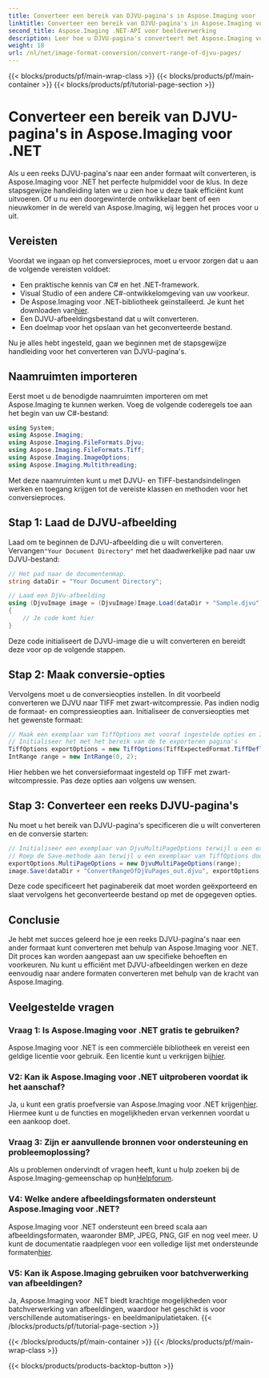 ```yaml
---
title: Converteer een bereik van DJVU-pagina's in Aspose.Imaging voor .NET
linktitle: Converteer een bereik van DJVU-pagina's in Aspose.Imaging voor .NET
second_title: Aspose.Imaging .NET-API voor beeldverwerking
description: Leer hoe u DJVU-pagina's converteert met Aspose.Imaging voor .NET. Stapsgewijze handleiding voor efficiënte conversie van DJVU naar TIFF.
weight: 18
url: /nl/net/image-format-conversion/convert-range-of-djvu-pages/
---
```


{{< blocks/products/pf/main-wrap-class >}}
{{< blocks/products/pf/main-container >}}
{{< blocks/products/pf/tutorial-page-section >}}

# Converteer een bereik van DJVU-pagina's in Aspose.Imaging voor .NET


Als u een reeks DJVU-pagina's naar een ander formaat wilt converteren, is Aspose.Imaging voor .NET het perfecte hulpmiddel voor de klus. In deze stapsgewijze handleiding laten we u zien hoe u deze taak efficiënt kunt uitvoeren. Of u nu een doorgewinterde ontwikkelaar bent of een nieuwkomer in de wereld van Aspose.Imaging, wij leggen het proces voor u uit. 

## Vereisten

Voordat we ingaan op het conversieproces, moet u ervoor zorgen dat u aan de volgende vereisten voldoet:

- Een praktische kennis van C# en het .NET-framework.
- Visual Studio of een andere C#-ontwikkelomgeving van uw voorkeur.
-  De Aspose.Imaging voor .NET-bibliotheek geïnstalleerd. Je kunt het downloaden van[hier](https://releases.aspose.com/imaging/net/).
- Een DJVU-afbeeldingsbestand dat u wilt converteren.
- Een doelmap voor het opslaan van het geconverteerde bestand.

Nu je alles hebt ingesteld, gaan we beginnen met de stapsgewijze handleiding voor het converteren van DJVU-pagina's.

## Naamruimten importeren

Eerst moet u de benodigde naamruimten importeren om met Aspose.Imaging te kunnen werken. Voeg de volgende coderegels toe aan het begin van uw C#-bestand:

```csharp
using System;
using Aspose.Imaging;
using Aspose.Imaging.FileFormats.Djvu;
using Aspose.Imaging.FileFormats.Tiff;
using Aspose.Imaging.ImageOptions;
using Aspose.Imaging.Multithreading;
```

Met deze naamruimten kunt u met DJVU- en TIFF-bestandsindelingen werken en toegang krijgen tot de vereiste klassen en methoden voor het conversieproces.

## Stap 1: Laad de DJVU-afbeelding

 Laad om te beginnen de DJVU-afbeelding die u wilt converteren. Vervangen`"Your Document Directory"` met het daadwerkelijke pad naar uw DJVU-bestand:

```csharp
// Het pad naar de documentenmap.
string dataDir = "Your Document Directory";

// Laad een DjVu-afbeelding
using (DjvuImage image = (DjvuImage)Image.Load(dataDir + "Sample.djvu"))
{
    // Je code komt hier
}
```

Deze code initialiseert de DJVU-image die u wilt converteren en bereidt deze voor op de volgende stappen.

## Stap 2: Maak conversie-opties

Vervolgens moet u de conversieopties instellen. In dit voorbeeld converteren we DJVU naar TIFF met zwart-witcompressie. Pas indien nodig de formaat- en compressieopties aan. Initialiseer de conversieopties met het gewenste formaat:

```csharp
// Maak een exemplaar van TiffOptions met vooraf ingestelde opties en IntRange
// Initialiseer het met het bereik van de te exporteren pagina's
TiffOptions exportOptions = new TiffOptions(TiffExpectedFormat.TiffDeflateBw);
IntRange range = new IntRange(0, 2);
```

Hier hebben we het conversieformaat ingesteld op TIFF met zwart-witcompressie. Pas deze opties aan volgens uw wensen.

## Stap 3: Converteer een reeks DJVU-pagina's

Nu moet u het bereik van DJVU-pagina's specificeren die u wilt converteren en de conversie starten:

```csharp
// Initialiseer een exemplaar van DjvuMultiPageOptions terwijl u een exemplaar van IntRange doorgeeft
// Roep de Save-methode aan terwijl u een exemplaar van TiffOptions doorgeeft
exportOptions.MultiPageOptions = new DjvuMultiPageOptions(range);
image.Save(dataDir + "ConvertRangeOfDjVuPages_out.djvu", exportOptions);
```

Deze code specificeert het paginabereik dat moet worden geëxporteerd en slaat vervolgens het geconverteerde bestand op met de opgegeven opties.

## Conclusie

Je hebt met succes geleerd hoe je een reeks DJVU-pagina's naar een ander formaat kunt converteren met behulp van Aspose.Imaging voor .NET. Dit proces kan worden aangepast aan uw specifieke behoeften en voorkeuren. Nu kunt u efficiënt met DJVU-afbeeldingen werken en deze eenvoudig naar andere formaten converteren met behulp van de kracht van Aspose.Imaging.

## Veelgestelde vragen

### Vraag 1: Is Aspose.Imaging voor .NET gratis te gebruiken?

 Aspose.Imaging voor .NET is een commerciële bibliotheek en vereist een geldige licentie voor gebruik. Een licentie kunt u verkrijgen bij[hier](https://purchase.aspose.com/buy).

### V2: Kan ik Aspose.Imaging voor .NET uitproberen voordat ik het aanschaf?

 Ja, u kunt een gratis proefversie van Aspose.Imaging voor .NET krijgen[hier](https://releases.aspose.com/). Hiermee kunt u de functies en mogelijkheden ervan verkennen voordat u een aankoop doet.

### Vraag 3: Zijn er aanvullende bronnen voor ondersteuning en probleemoplossing?

 Als u problemen ondervindt of vragen heeft, kunt u hulp zoeken bij de Aspose.Imaging-gemeenschap op hun[Helpforum](https://forum.aspose.com/).

### V4: Welke andere afbeeldingsformaten ondersteunt Aspose.Imaging voor .NET?

 Aspose.Imaging voor .NET ondersteunt een breed scala aan afbeeldingsformaten, waaronder BMP, JPEG, PNG, GIF en nog veel meer. U kunt de documentatie raadplegen voor een volledige lijst met ondersteunde formaten[hier](https://reference.aspose.com/imaging/net/).

### V5: Kan ik Aspose.Imaging gebruiken voor batchverwerking van afbeeldingen?

Ja, Aspose.Imaging voor .NET biedt krachtige mogelijkheden voor batchverwerking van afbeeldingen, waardoor het geschikt is voor verschillende automatiserings- en beeldmanipulatietaken.
{{< /blocks/products/pf/tutorial-page-section >}}

{{< /blocks/products/pf/main-container >}}
{{< /blocks/products/pf/main-wrap-class >}}

{{< blocks/products/products-backtop-button >}}
